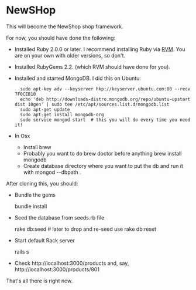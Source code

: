 # NewSHop

This will become the NewShop shop framework.

For now, you should have done the following:

* Installed Ruby 2.0.0 or later. I recommend installing Ruby via [RVM](http://rvm.io/rvm/install). You are on your own with older versions, so don't.
* Installed RubyGems 2.2. (which RVM should have done for you).
* Installed and started MongoDB. I did this on Ubuntu:

        sudo apt-key adv --keyserver hkp://keyserver.ubuntu.com:80 --recv 7F0CEB10
        echo 'deb http://downloads-distro.mongodb.org/repo/ubuntu-upstart dist 10gen' | sudo tee /etc/apt/sources.list.d/mongodb.list
        sudo apt-get update
        sudo apt-get install mongodb-org
        sudo service mongod start  # this you will do every time you need it!

* In Osx
	* Install brew
	* Probably you want to do brew doctor before anything
		brew install mongodb
	* Create database directory where you want to put the db and run it with
		mongod --dbpath .
    
After cloning this, you should:

* Bundle the gems

    bundle install

* Seed the database from seeds.rb file

    rake db:seed # later to drop and re-seed use rake db:reset

* Start default Rack server

    rails s
    
* Check http://localhost:3000/products and, say, http://localhost:3000/products/801

That's all there is right now.
